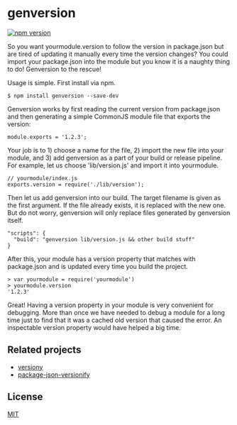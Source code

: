 # genversion

[![npm version](https://badge.fury.io/js/genversion.svg)](https://www.npmjs.com/package/genversion)

So you want yourmodule.version to follow the version in package.json but are tired of updating it manually every time the version changes? You could import your package.json into the module but you know it is a naughty thing to do! Genversion to the rescue!

Usage is simple. First install via npm.

    $ npm install genversion --save-dev

Genversion works by first reading the current version from package.json and then generating a simple CommonJS module file that exports the version:

    module.exports = '1.2.3';

Your job is to 1) choose a name for the file, 2) import the new file into your module, and 3) add genversion as a part of your build or release pipeline. For example, let us choose 'lib/version.js' and import it into yourmodule.

    // yourmodule/index.js
    exports.version = require('./lib/version');

Then let us add genversion into our build. The target filename is given as the first argument. If the file already exists, it is replaced with the new one. But do not worry, genversion will only replace files generated by genversion itself.

    "scripts": {
      "build": "genversion lib/version.js && other build stuff"
    }

After this, your module has a version property that matches with package.json and is updated every time you build the project.

    > var yourmodule = require('yourmodule')
    > yourmodule.version
    '1.2.3'

Great! Having a version property in your module is very convenient for debugging. More than once we have needed to debug a module for a long time just to find that it was a cached old version that caused the error. An inspectable version property would have helped a big time.



## Related projects

- [versiony](https://github.com/ciena-blueplanet/versiony)
- [package-json-versionify](https://github.com/nolanlawson/package-json-versionify)



## License

[MIT](LICENSE)
